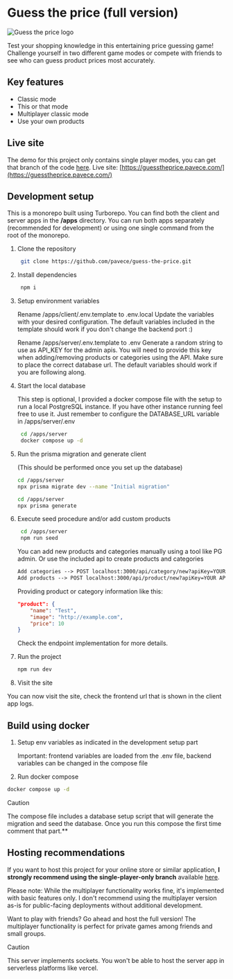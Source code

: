 # Guess the price (full version)

![Guess the price logo](https://res.cloudinary.com/dnh0go0q2/image/upload/v1736198420/OG_banner_small_qatyz2.png)

Test your shopping knowledge in this entertaining price guessing game! Challenge yourself in two different game modes or compete with friends to see who can guess product prices most accurately.

## Key features

- Classic mode
- This or that mode
- Multiplayer classic mode
- Use your own products

## Live site

The demo for this project only contains single player modes, you can get that branch of the code [here](https://github.com/pavece/guess-the-price/tree/single-player-only).
Live site: [https://guesstheprice.pavece.com/](https://guesstheprice.pavece.com/)

## Development setup

This is a monorepo built using Turborepo. You can find both the client and server apps in the **/apps** directory.
You can run both apps separately (recommended for development) or using one single command from the root of the monorepo.

1. Clone the repository

   ```bash
    git clone https://github.com/pavece/guess-the-price.git
   ```

2. Install dependencies

   ```bash
    npm i
   ```

3. Setup environment variables

   Rename /apps/client/.env.template to .env.local
   Update the variables with your desired configuration. The default variables included in the template should work if you don't change the backend port :)

   Rename /apps/server/.env.template to .env
   Generate a random string to use as API_KEY for the admin apis. You will need to provide this key when adding/removing products or categories using the API.
   Make sure to place the correct database url. The default variables should work if you are following along.

4. Start the local database

   This step is optional, I provided a docker compose file with the setup to run a local PostgreSQL instance. If you have other instance running feel free to use it. Just remember to configure the DATABASE_URL variable in /apps/server/.env

   ```bash
    cd /apps/server
    docker compose up -d
   ```

5. Run the prisma migration and generate client

   (This should be performed once you set up the database)

   ```bash
   cd /apps/server
   npx prisma migrate dev --name "Initial migration"
   ```

   ```bash
   cd /apps/server
   npx prisma generate
   ```

6. Execute seed procedure and/or add custom products

   ```bash
    cd /apps/server
    npm run seed
   ```

   You can add new products and categories manually using a tool like PG admin.
   Or use the included api to create products and categories

   ```txt
   Add categories --> POST localhost:3000/api/category/new?apiKey=YOUR API KEY
   Add products --> POST localhost:3000/api/product/new?apiKey=YOUR API KEY
   ```

   Providing product or category information like this:

   ```json
   "product": {
       "name": "Test",
       "image": "http://example.com",
       "price": 10
   }
   ```

   Check the endpoint implementation for more details.

7. Run the project

   ```bash
   npm run dev
   ```

8. Visit the site

You can now visit the site, check the frontend url that is shown in the client app logs.

## Build using docker

1. Setup env variables as indicated in the development setup part

   Important: frontend variables are loaded from the .env file, backend variables can be changed in the compose file

2. Run docker compose

```bash
docker compose up -d
```

> [!CAUTION]
> The compose file includes a database setup script that will generate the migration and seed the database. Once you run this compose the first time comment that part.\*\*

## Hosting recommendations

If you want to host this project for your online store or similar application, **I strongly recommend using the single-player-only branch** available [here](https://github.com/pavece/guess-the-price/tree/single-player-only).

Please note: While the multiplayer functionality works fine, it's implemented with basic features only. I don't recommend using the multiplayer version as-is for public-facing deployments without additional development.

Want to play with friends? Go ahead and host the full version! The multiplayer functionality is perfect for private games among friends and small groups.

> [!CAUTION]
> This server implements sockets.
> You won't be able to host the server app in serverless platforms like vercel.
